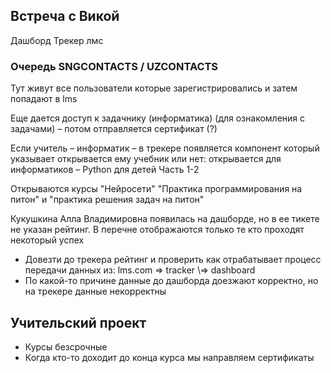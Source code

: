 ## Встреча с Викой

Дашборд
Трекер
лмс

### Очередь **SNGCONTACTS** / **UZCONTACTS**

Тут живут все пользователи которые зарегистрировались и затем попадают в lms

Еще дается доступ к задачнику (информатика) (для ознакомления с задачами) – потом отправляется сертификат (?)

Если учитель – информатик – в трекере появляется компонент который указывает открывается ему учебник или нет:
открывается для информатиков – Python для детей Часть 1-2 

Открываются курсы "Нейросети" "Практика программирования на питон" и "практика решения задач на питон"

Кукушкина Алла Владимировна появилась на дашборде, но в ее тикете не указан рейтинг. В перечне отображаются только те кто проходят некоторый успех

- Довезти до трекера рейтинг и проверить как отрабатывает процесс передачи данных из:
	lms.com => tracker
		\\=> dashboard
- По какой-то причине данные до дашборда доезжают корректно, но на трекере данные некорректны


## Учительский проект

- Курсы безсрочные
- Когда кто-то доходит до конца курса мы направляем сертификаты

